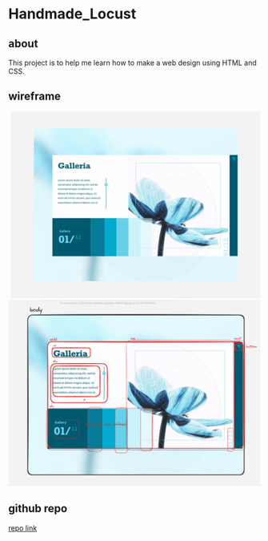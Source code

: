 # Handmade_Locust
## about
This project is to help me learn how to make a web design using HTML and CSS.
## wireframe
![original image](./images/image.png)
![wireframe](./images/image2.png)
## github repo
[repo link](https://github.com/scpons97/Handmade_Locust)